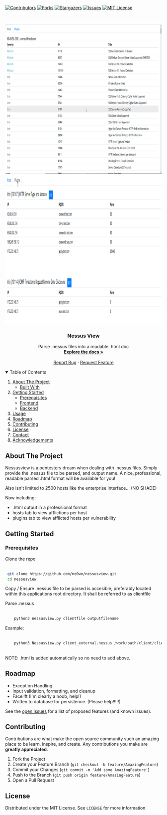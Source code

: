 <!-- PROJECT SHIELDS -->
<!--
*** I'm using markdown "reference style" links for readability.
*** Reference links are enclosed in brackets [ ] instead of parentheses ( ).
*** See the bottom of this document for the declaration of the reference variables
*** for contributors-url, forks-url, etc. This is an optional, concise syntax you may use.
*** https://www.markdownguide.org/basic-syntax/#reference-style-links
-->
[![Contributors][contributors-shield]][contributors-url]
[![Forks][forks-shield]][forks-url]
[![Stargazers][stars-shield]][stars-url]
[![Issues][issues-shield]][issues-url]
[![MIT License][license-shield]][license-url]



<!-- PROJECT LOGO -->
<br />
<p align="center">
  <a href="https://github.com/ne0wn/nessusview">
    <img src="images/nessusview1.png" alt="nessusview" width="800" height="480">
    <img src="images/nessusview2.png" alt="nessusview" width="800" height="480">
  </a>

  <h3 align="center">Nessus View</h3>

  <p align="center">
    Parse .nessus files into a readable .html doc
    <br />
    <a href="https://github.com/ne0wn/nessusview"><strong>Explore the docs »</strong></a>
    <br />
    <br />
    <a href="https://github.com/ne0wn/nessusview/issues">Report Bug</a>
    ·
    <a href="https://github.com/ne0wn/nessusview/issues">Request Feature</a>
  </p>
</p>



<!-- TABLE OF CONTENTS -->
<details open="open">
  <summary>Table of Contents</summary>
  <ol>
    <li>
      <a href="#about-the-project">About The Project</a>
      <ul>
        <li><a href="#built-with">Built With</a></li>
      </ul>
    </li>
    <li>
      <a href="#getting-started">Getting Started</a>
      <ul>
        <li><a href="#prerequisites">Prerequisites</a></li>
        <li><a href="#frontend">Frontend</a></li>
        <li><a href="#backend">Backend</a></li>
      </ul>
    </li>
    <li><a href="#usage">Usage</a></li>
    <li><a href="#roadmap">Roadmap</a></li>
    <li><a href="#contributing">Contributing</a></li>
    <li><a href="#license">License</a></li>
    <li><a href="#contact">Contact</a></li>
    <li><a href="#acknowledgements">Acknowledgements</a></li>
  </ol>
</details>



<!-- ABOUT THE PROJECT -->
## About The Project

Nessusview is a pentesters dream when dealing with .nessus files. Simply provide the .nessus file to be parsed, and output name.
A nice, professional, readable parsed .html format will be available for you! 

Also isn't limited to 2500 hosts like the enterprise interface... (NO SHADE)

Now including:
* .html output in a professional format
* hosts tab to view afflictions per host
* plugins tab to view afflicted hosts per vulnerability


<!-- GETTING STARTED -->
## Getting Started

### Prerequisites

Clone the repo
   ```sh

    git clone https://github.com/ne0wn/nessusview.git
    cd nessusview
   ```
Copy / Ensure .nessus file to be parsed is accesible, preferably located
within this applications root directory. It shall be referred to as clientfile

Parse .nessus
```py

    python3 nessusview.py clientfile outputfilename

```

Example:
```py

    python3 Nessusview.py client_external.nessus /work/path/client/client_external_report
    
```
NOTE: .html is added automatically so no need to add above.

<!-- ROADMAP -->
## Roadmap

* Exception Handling
* Input validation, formatting, and cleanup
* Facelift (I'm clearly a noob, help!)
* Written to database for persistence. (Please help!!!!!)


See the [open issues](https://github.com/ne0wn/nessusview/issues) for a list of proposed features (and known issues).



<!-- CONTRIBUTING -->
## Contributing

Contributions are what make the open source community such an amazing place to be learn, inspire, and create. Any contributions you make are **greatly appreciated**.

1. Fork the Project
2. Create your Feature Branch (`git checkout -b feature/AmazingFeature`)
3. Commit your Changes (`git commit -m 'Add some AmazingFeature'`)
4. Push to the Branch (`git push origin feature/AmazingFeature`)
5. Open a Pull Request



<!-- LICENSE -->
## License

Distributed under the MIT License. See `LICENSE` for more information.



<!-- MARKDOWN LINKS & IMAGES -->
<!-- https://www.markdownguide.org/basic-syntax/#reference-style-links -->
[contributors-shield]: https://img.shields.io/github/contributors/ne0wn/nessusview.svg?style=for-the-badge
[contributors-url]: https://github.com/ne0wn/nessusview/graphs/contributors
[forks-shield]: https://img.shields.io/github/forks/ne0wn/nessusview.svg?style=for-the-badge
[forks-url]: https://github.com/ne0wn/nessusview/network/members
[stars-shield]: https://img.shields.io/github/stars/ne0wn/nessusview.svg?style=for-the-badge
[stars-url]: https://github.com/ne0wn/nessusview/stargazers
[issues-shield]: https://img.shields.io/github/issues/ne0wn/nessusview.svg?style=for-the-badge
[issues-url]: https://github.com/ne0wn/nessusview/issues
[license-shield]: https://img.shields.io/github/license/ne0wn/nessusview.svg?style=for-the-badge
[license-url]: https://github.com/ne0wn/nessusview/blob/master/LICENSE.txt
[product-screenshot]: images/home.png
